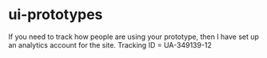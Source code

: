 # ui-prototypes


If you need to track how people are using your prototype, then I have set up an analytics account for the site.
Tracking ID = UA-349139-12